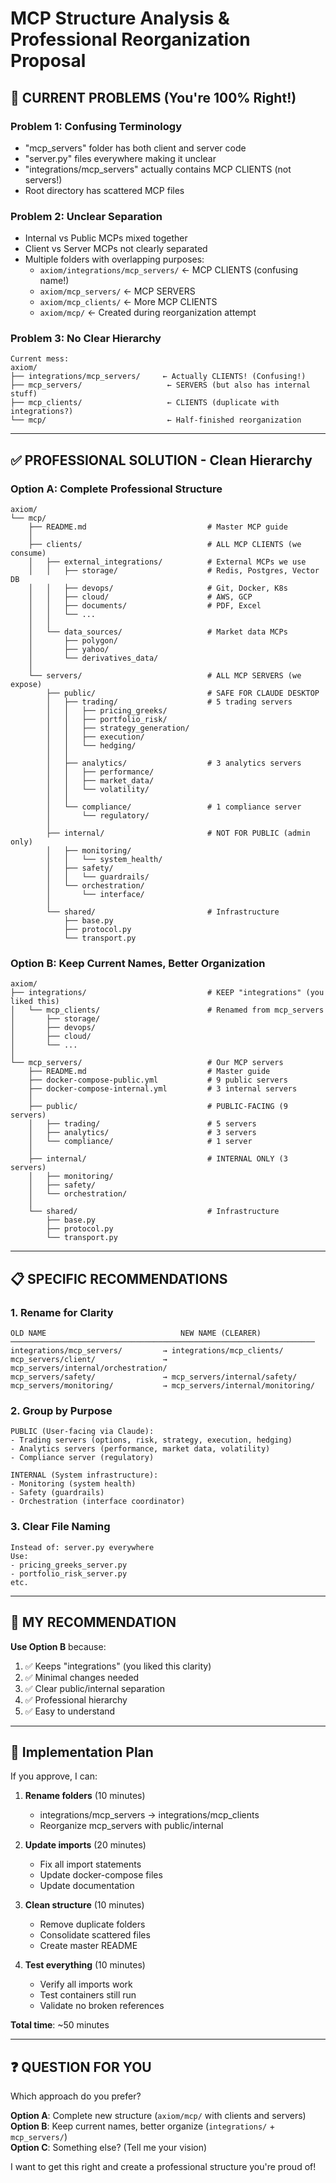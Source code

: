 # MCP Structure Analysis & Professional Reorganization Proposal

## 🔴 CURRENT PROBLEMS (You're 100% Right!)

### Problem 1: Confusing Terminology
- "mcp_servers" folder has both client and server code
- "server.py" files everywhere making it unclear
- "integrations/mcp_servers" actually contains MCP CLIENTS (not servers!)
- Root directory has scattered MCP files

### Problem 2: Unclear Separation
- Internal vs Public MCPs mixed together
- Client vs Server MCPs not clearly separated
- Multiple folders with overlapping purposes:
  - `axiom/integrations/mcp_servers/` ← MCP CLIENTS (confusing name!)
  - `axiom/mcp_servers/` ← MCP SERVERS
  - `axiom/mcp_clients/` ← More MCP CLIENTS
  - `axiom/mcp/` ← Created during reorganization attempt

### Problem 3: No Clear Hierarchy
```
Current mess:
axiom/
├── integrations/mcp_servers/     ← Actually CLIENTS! (Confusing!)
├── mcp_servers/                   ← SERVERS (but also has internal stuff)
├── mcp_clients/                   ← CLIENTS (duplicate with integrations?)
└── mcp/                           ← Half-finished reorganization
```

---

## ✅ PROFESSIONAL SOLUTION - Clean Hierarchy

### Option A: Complete Professional Structure
```
axiom/
└── mcp/
    ├── README.md                           # Master MCP guide
    │
    ├── clients/                            # ALL MCP CLIENTS (we consume)
    │   ├── external_integrations/          # External MCPs we use
    │   │   ├── storage/                    # Redis, Postgres, Vector DB
    │   │   ├── devops/                     # Git, Docker, K8s
    │   │   ├── cloud/                      # AWS, GCP
    │   │   ├── documents/                  # PDF, Excel
    │   │   └── ...
    │   │
    │   └── data_sources/                   # Market data MCPs
    │       ├── polygon/
    │       ├── yahoo/
    │       └── derivatives_data/
    │
    └── servers/                            # ALL MCP SERVERS (we expose)
        ├── public/                         # SAFE FOR CLAUDE DESKTOP
        │   ├── trading/                    # 5 trading servers
        │   │   ├── pricing_greeks/
        │   │   ├── portfolio_risk/
        │   │   ├── strategy_generation/
        │   │   ├── execution/
        │   │   └── hedging/
        │   │
        │   ├── analytics/                  # 3 analytics servers
        │   │   ├── performance/
        │   │   ├── market_data/
        │   │   └── volatility/
        │   │
        │   └── compliance/                 # 1 compliance server
        │       └── regulatory/
        │
        ├── internal/                       # NOT FOR PUBLIC (admin only)
        │   ├── monitoring/
        │   │   └── system_health/
        │   ├── safety/
        │   │   └── guardrails/
        │   └── orchestration/
        │       └── interface/
        │
        └── shared/                         # Infrastructure
            ├── base.py
            ├── protocol.py
            └── transport.py
```

### Option B: Keep Current Names, Better Organization
```
axiom/
├── integrations/                           # KEEP "integrations" (you liked this)
│   └── mcp_clients/                        # Renamed from mcp_servers
│       ├── storage/
│       ├── devops/
│       ├── cloud/
│       └── ...
│
└── mcp_servers/                            # Our MCP servers
    ├── README.md                           # Master guide
    ├── docker-compose-public.yml           # 9 public servers
    ├── docker-compose-internal.yml         # 3 internal servers
    │
    ├── public/                             # PUBLIC-FACING (9 servers)
    │   ├── trading/                        # 5 servers
    │   ├── analytics/                      # 3 servers
    │   └── compliance/                     # 1 server
    │
    ├── internal/                           # INTERNAL ONLY (3 servers)
    │   ├── monitoring/
    │   ├── safety/
    │   └── orchestration/
    │
    └── shared/                             # Infrastructure
        ├── base.py
        ├── protocol.py
        └── transport.py
```

---

## 📋 SPECIFIC RECOMMENDATIONS

### 1. Rename for Clarity
```
OLD NAME                              NEW NAME (CLEARER)
────────────────────────────────────────────────────────────────────
integrations/mcp_servers/         → integrations/mcp_clients/
mcp_servers/client/               → mcp_servers/internal/orchestration/
mcp_servers/safety/               → mcp_servers/internal/safety/
mcp_servers/monitoring/           → mcp_servers/internal/monitoring/
```

### 2. Group by Purpose
```
PUBLIC (User-facing via Claude):
- Trading servers (options, risk, strategy, execution, hedging)
- Analytics servers (performance, market data, volatility)
- Compliance server (regulatory)

INTERNAL (System infrastructure):
- Monitoring (system health)
- Safety (guardrails)
- Orchestration (interface coordinator)
```

### 3. Clear File Naming
```
Instead of: server.py everywhere
Use: 
- pricing_greeks_server.py
- portfolio_risk_server.py
etc.
```

---

## 🎯 MY RECOMMENDATION

**Use Option B** because:
1. ✅ Keeps "integrations" (you liked this clarity)
2. ✅ Minimal changes needed
3. ✅ Clear public/internal separation
4. ✅ Professional hierarchy
5. ✅ Easy to understand

---

## 📝 Implementation Plan

If you approve, I can:

1. **Rename folders** (10 minutes)
   - integrations/mcp_servers → integrations/mcp_clients
   - Reorganize mcp_servers with public/internal

2. **Update imports** (20 minutes)
   - Fix all import statements
   - Update docker-compose files
   - Update documentation

3. **Clean structure** (10 minutes)
   - Remove duplicate folders
   - Consolidate scattered files
   - Create master README

4. **Test everything** (10 minutes)
   - Verify all imports work
   - Test containers still run
   - Validate no broken references

**Total time**: ~50 minutes

---

## ❓ QUESTION FOR YOU

Which approach do you prefer?

**Option A**: Complete new structure (`axiom/mcp/` with clients and servers)  
**Option B**: Keep current names, better organize (`integrations/` + `mcp_servers/`)  
**Option C**: Something else? (Tell me your vision)

I want to get this right and create a professional structure you're proud of!